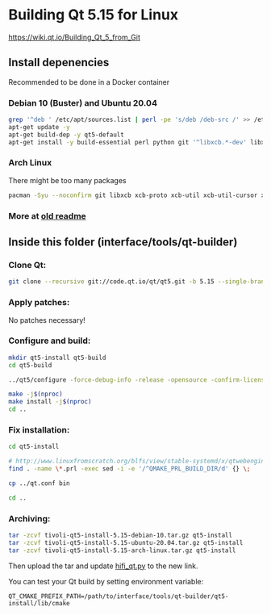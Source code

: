 # Building Qt 5.15 for Linux

https://wiki.qt.io/Building_Qt_5_from_Git

## Install depenencies

Recommended to be done in a Docker container

### Debian 10 (Buster) and Ubuntu 20.04

```bash
grep '^deb ' /etc/apt/sources.list | perl -pe 's/deb /deb-src /' >> /etc/apt/sources.list
apt-get update -y
apt-get build-dep -y qt5-default
apt-get install -y build-essential perl python git '^libxcb.*-dev' libx11-xcb-dev libglu1-mesa-dev libxrender-dev libxi-dev libxkbcommon-dev libxkbcommon-x11-dev flex bison gperf libicu-dev libxslt-dev ruby libssl-dev libxcursor-dev libxcomposite-dev libxdamage-dev libxrandr-dev libdbus-1-dev libfontconfig1-dev libcap-dev libxtst-dev libpulse-dev libudev-dev libpci-dev libnss3-dev libasound2-dev libxss-dev libegl1-mesa-dev libgstreamer1.0-dev libgstreamer-plugins-base1.0-dev libproxy-dev xinput libopenal-dev ninja-build libre2-dev libminizip-dev libevent-dev libprotobuf-dev liblcms2-dev libharfbuzz-dev
```

### Arch Linux

There might be too many packages

```bash
pacman -Syu --noconfirm git libxcb xcb-proto xcb-util xcb-util-cursor xcb-util-image xcb-util-keysyms xcb-util-renderutil xcb-util-wm libxi base-devel gperf python python2 mesa xf86-video-vesa xf86-video-intel vulkan-intel xf86-input-libinput libxcursor libxcomposite libxdamage libxrandr xorg-xrandr libxtst alsa-lib eglexternalplatform libglvnd gtk3 libinput tslib libxkbcommon libxkbcommon-x11 pulseaudio pulseaudio-alsa gstreamer nss re2 icu libwebp opus ffmpeg libvpx snappy minizip libevent jsoncpp protobuf libxml2 libxslt ninja gn ccache double-conversion libproxy openssl md4c
```

### More at [old readme](README.old.md)

## Inside this folder (interface/tools/qt-builder)

### Clone Qt:

```bash
git clone --recursive git://code.qt.io/qt/qt5.git -b 5.15 --single-branch
```

### Apply patches:

No patches necessary!

<!-- ```bash
cp -r patches qt5
cd qt5

git apply --ignore-space-change --ignore-whitespace patches/qtscript-crash-fix.patch

cd ..
``` -->

### Configure and build:

```bash
mkdir qt5-install qt5-build
cd qt5-build

../qt5/configure -force-debug-info -release -opensource -confirm-license -recheck-all -nomake tools -nomake tests -nomake examples -skip qttranslations -skip qtserialport -skip qt3d -skip qtlocation -skip qtwayland -skip qtsensors -skip qtgamepad -skip qtspeech -skip qtcharts -skip qtx11extras -skip qtmacextras -skip qtvirtualkeyboard -skip qtpurchasing -skip qtdatavis3d -skip qtpim -skip qtdocgallery -webengine-proprietary-codecs -no-warnings-are-errors -no-pch -c++std c++14 -prefix ../qt5-install

make -j$(nproc)
make install -j$(nproc)
cd ..
```

### Fix installation:

```bash
cd qt5-install

# http://www.linuxfromscratch.org/blfs/view/stable-systemd/x/qtwebengine.html
find . -name \*.prl -exec sed -i -e '/^QMAKE_PRL_BUILD_DIR/d' {} \;

cp ../qt.conf bin

cd ..
```

### Archiving:

```bash
tar -zcvf tivoli-qt5-install-5.15-debian-10.tar.gz qt5-install
tar -zcvf tivoli-qt5-install-5.15-ubuntu-20.04.tar.gz qt5-install
tar -zcvf tivoli-qt5-install-5.15-arch-linux.tar.gz qt5-install
```

Then upload the tar and update [hifi_qt.py](../../hifi_qt.py) to the new link.

You can test your Qt build by setting environment variable:

```env
QT_CMAKE_PREFIX_PATH=/path/to/interface/tools/qt-builder/qt5-install/lib/cmake
```
